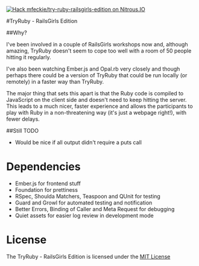 [![Hack mfeckie/try-ruby-railsgirls-edition on Nitrous.IO](https://d3o0mnbgv6k92a.cloudfront.net/assets/hack-l-v1-3cc067e71372f6045e1949af9d96095b.png)](https://www.nitrous.io/hack_button?source=embed&runtime=rails&repo=mfeckie%2Ftry-ruby-railsgirls-edition)


#TryRuby - RailsGirls Edition

##Why?

I've been involved in a couple of RailsGirls workshops now and, although amazing, TryRuby doesn't seem to cope too well with a room of 50 people hitting it regularly.

I've also been watching Ember.js and Opal.rb very closely and though perhaps there could be a version of TryRuby that could be run locally (or remotely) in a faster way than TryRuby.

The major thing that sets this apart is that the Ruby code is compiled to JavaScript on the client side and doesn't need to keep hitting the server.  This leads to a much nicer, faster experience and allows the participants to play with Ruby in a non-threatening way (it's just a webpage right!), with fewer delays.

##Still TODO

 - Would be nice if all output didn't require a puts call


# Dependencies

 - Ember.js for frontend stuff
 - Foundation for prettiness
 - RSpec, Shoulda Matchers, Teaspoon and QUnit for testing
 - Guard and Growl for automated testing and notification
 - Better Errors, Binding of Caller and Meta Request for debugging
 - Quiet assets for easier log review in development mode

# License

The TryRuby - RailsGirls Edition is licensed under the [MIT License](http://opensource.org/licenses/MIT)
